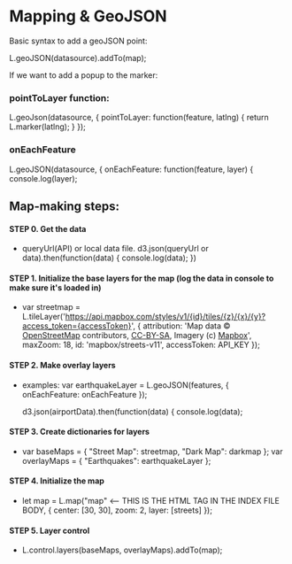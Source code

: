 # Mapping & GeoJSON
Basic syntax to add a geoJSON point:

L.geoJSON(datasource).addTo(map);

If we want to add a popup to the marker:

### pointToLayer function: 
L.geoJson(datasource, {
    pointToLayer: function(feature, latlng) {
      return L.marker(latlng);
     }
});

### onEachFeature
L.geoJSON(datasource, {
    onEachFeature: function(feature, layer) {
        console.log(layer);

## Map-making steps:
#### STEP 0. Get the data
- queryUrl(API) or local data file.
  d3.json(queryUrl or data).then(function(data) {
  console.log(data);
})

#### STEP 1. Initialize the base layers for the map (log the data in console to make sure it's loaded in)
- var streetmap = L.tileLayer('https://api.mapbox.com/styles/v1/{id}/tiles/{z}/{x}/{y}?access_token={accessToken}', {
      attribution: 'Map data &copy; <a href="https://www.openstreetmap.org/">OpenStreetMap</a> contributors, <a href="https://creativecommons.org/licenses/by-sa/2.0/">CC-BY-SA</a>, Imagery (c) <a href="https://www.mapbox.com/">Mapbox</a>',
      maxZoom: 18,
      id: 'mapbox/streets-v11',
      accessToken: API_KEY
  });

#### STEP 2. Make overlay layers
- examples:
  var earthquakeLayer = L.geoJSON(features, {
      onEachFeature: onEachFeature
  });

  d3.json(airportData).then(function(data) {
    console.log(data);
  
#### STEP 3. Create dictionaries for layers
- var baseMaps = {
      "Street Map": streetmap,
      "Dark Map": darkmap
  };
  var overlayMaps = {
      "Earthquakes": earthquakeLayer
  };

#### STEP 4. Initialize the map
- let map = L.map("map" <-- THIS IS THE HTML TAG IN THE INDEX FILE BODY, {
  center: [30, 30],
  zoom: 2,
  layer: [streets]
});

#### STEP 5. Layer control
- L.control.layers(baseMaps, overlayMaps).addTo(map);